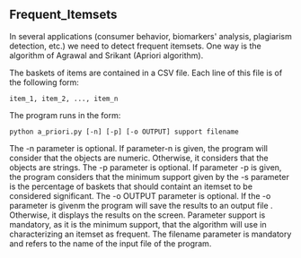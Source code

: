 ## Frequent_Itemsets

In several applications (consumer behavior, biomarkers' analysis, plagiarism detection, etc.) we need to detect frequent itemsets. One way is the algorithm of Agrawal and Srikant (Apriori algorithm). 

The baskets of items are contained in a CSV file. Each line of this file is of the following form:

```
item_1, item_2, ..., item_n
```

Τhe program runs in the form: 

```
python a_priori.py [-n] [-p] [-o OUTPUT] support filename
```

The -n parameter is optional. If parameter-n is given, the program will consider that the objects are numeric. Otherwise, it considers that the objects are strings.
The -p parameter is optional. If parameter -p is given, the program considers that the minimum support given by the -s parameter is the percentage of baskets that should containt an itemset to be considered significant.
The -o OUTPUT parameter is optional. If the -o parameter is givenm the program will save the results to an output file . Otherwise, it displays the results on the screen.
Parameter support is mandatory, as it is the minimum support, that the algorithm  will use in characterizing an itemset as frequent.
The filename parameter is mandatory and refers to the name of the input file of the program.
